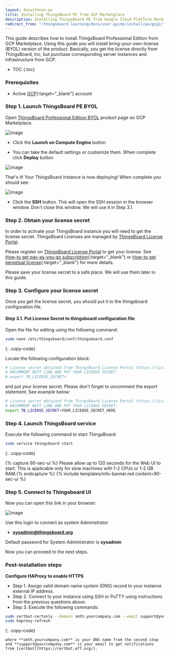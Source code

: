 ```yaml
---
layout: docwithnav-pe
title: Installing ThingsBoard PE from GCP Marketplace
description: Installing ThingsBoard PE from Google Cloud Platform Marketplace
redirect_from: "/thingsboard-learning/docs/user-guide/install/pe/gcp2/"
---
```


This guide describes how to install ThingsBoard Professional Edition from GCP Marketplace. 
Using this guide you will install bring-your-own-license (BYOL) version of the product.
Basically, you get the license directly from ThingsBoard, Inc, but purchase corresponding server instances and infrastructure from GCP.       

* TOC
{:toc}

### Prerequisites

- Active [GCP](https://cloud.google.com/){:target="_blank"} account

### Step 1. Launch ThingsBoard PE BYOL

Open [ThingsBoard Professional Edition BYOL](https://console.cloud.google.com/marketplace/details/thingsboard-public/thingsboard-pe) product page on GCP Marketplace.

![image](/images/user-guide/install/gcp-marketplace-pe/launch.png) 

- Click the **Launch on Compute Engine** button

- You can take the default settings or customize them. When complete click **Deploy** button

![image](/images/user-guide/install/gcp-marketplace-pe/deploy.png) 

That's it! Your ThingsBoard instance is now deploying! When complete you should see:

![image](/images/user-guide/install/gcp-marketplace-pe/ssh.png) 

- Click the **SSH** button. This will open the SSH session in the browser window. Don't close this window. We will use it in Step 3.1.

### Step 2. Obtain your license secret

In order to activate your ThingsBoard instance you will need to get the license secret. 
ThingsBoard Licenses are managed by [ThingsBoard License Portal](https://license.thingsboard.io/signup).   

Please register on [ThingsBoard License Portal](https://license.thingsboard.io/signup) to get your license. 
See [How-to get pay-as-you-go subscription](https://www.youtube.com/watch?v=dK-QDFGxWek){:target="_blank"} or [How-to get perpetual license](https://www.youtube.com/watch?v=GPe0lHolWek){:target="_blank"} for more details.
 
Please save your license secret to a safe place. We will use them later in this guide.
 
### Step 3. Configure your license secret

Once you get the license secret, you should put it to the thingsboard configuration file. 

#### Step 3.1. Put License Secret to thingsboard configuration file

Open the file for editing using the following command:

```bash 
sudo nano /etc/thingsboard/conf/thingsboard.conf
``` 
{: .copy-code}

Locate the following configuration block:

```bash
# License secret obtained from ThingsBoard License Portal (https://license.thingsboard.io)
# UNCOMMENT NEXT LINE AND PUT YOUR LICENSE SECRET:
# export TB_LICENSE_SECRET=
```

and put your license secret. Please don't forget to uncomment the export statement. See example below: 

```bash
# License secret obtained from ThingsBoard License Portal (https://license.thingsboard.io)
# UNCOMMENT NEXT LINE AND PUT YOUR LICENSE SECRET:
export TB_LICENSE_SECRET=YOUR_LICENSE_SECRET_HERE
``` 

### Step 4. Launch ThingsBoard service  

Execute the following command to start ThingsBoard:

```bash
sudo service thingsboard start
```
{: .copy-code}

{% capture 90-sec-ui %}
Please allow up to 120 seconds for the Web UI to start. This is applicable only for slow machines with 1-2 CPUs or 1-2 GB RAM.{% endcapture %}
{% include templates/info-banner.md content=90-sec-ui %}

### Step 5. Connect to Thingsboard UI

Now you can open this link in your browser:

![image](/images/user-guide/install/gcp-marketplace-pe/admin-panel.png) 

Use this login to connect as system Administrator 

- **sysadmin@thingsboard.org**

Default password for System Administrator is **sysadmin** 

Now you can proceed to the next steps.

### Post-installation steps

**Configure HAProxy to enable HTTPS**

 * Step 1. Assign valid domain name system (DNS) record to your instance external IP address.
 * Step 2. Connect to your instance using SSH or PuTTY using instructions from the previous questions above.
 * Step 3. Execute the following commands:
 ```bash
 sudo certbot-certonly --domain smth.yourcompany.com --email support@yourcompany.com
 sudo haproxy-refresh
 ```
{: .copy-code}

    where **smth.yourcompany.com** is your DNS name from the second step
    and **support@yourcompany.com** is your email to get notifications from [certbot](https://certbot.eff.org/). 

